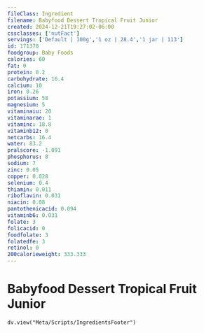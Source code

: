```yaml
---
fileClass: Ingredient
filename: Babyfood Dessert Tropical Fruit Junior
created: 2024-12-21T19:27:02-06:00
cssclasses: ['nutFact']
servings: ['Default | 100g','1 oz | 28.4','1 jar | 113']
id: 171378
foodgroup: Baby Foods
calories: 60
fat: 0
protein: 0.2
carbohydrate: 16.4
calcium: 10
iron: 0.26
potassium: 58
magnesium: 5
vitaminaiu: 20
vitaminarae: 1
vitaminc: 18.8
vitaminb12: 0
netcarbs: 16.4
water: 83.2
pralscore: -1.091
phosphorus: 8
sodium: 7
zinc: 0.05
copper: 0.028
selenium: 0.4
thiamin: 0.011
riboflavin: 0.031
niacin: 0.08
pantothenicacid: 0.094
vitaminb6: 0.031
folate: 3
folicacid: 0
foodfolate: 3
folatedfe: 3
retinol: 0
200calorieweight: 333.333
---
```


# Babyfood Dessert Tropical Fruit Junior

```dataviewjs
dv.view("Meta/Scripts/IngredientsFooter")
```